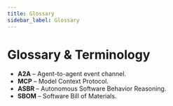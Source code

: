```yaml
---
title: Glossary
sidebar_label: Glossary
---
```


# Glossary & Terminology

- **A2A** – Agent-to-agent event channel.
- **MCP** – Model Context Protocol.
- **ASBR** – Autonomous Software Behavior Reasoning.
- **SBOM** – Software Bill of Materials.
